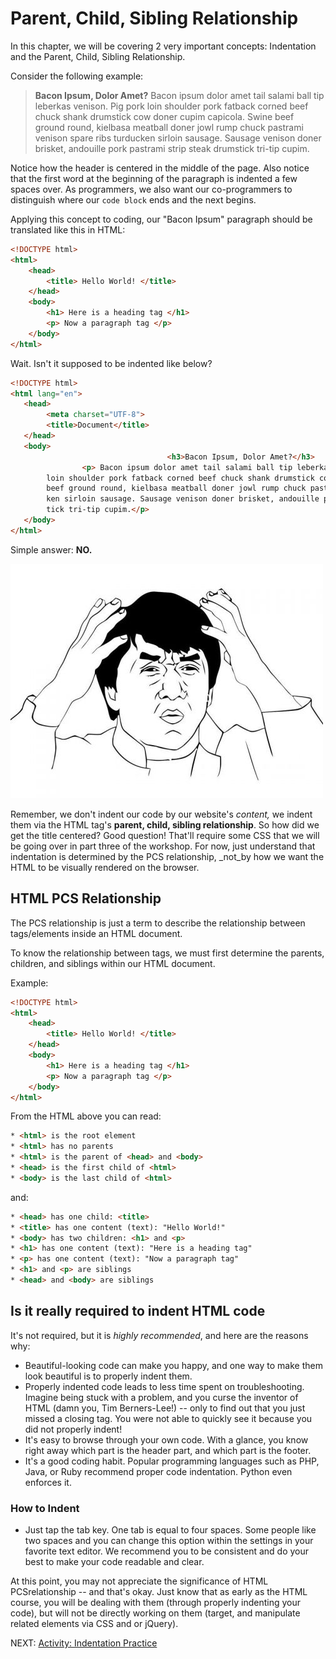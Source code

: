 # Parent, Child, Sibling Relationship

In this chapter, we will be covering 2 very important concepts: Indentation and the Parent, Child, Sibling Relationship.

Consider the following example:

> **Bacon Ipsum, Dolor Amet?**
Bacon ipsum dolor amet tail salami ball tip leberkas venison. Pig pork loin shoulder pork fatback corned beef chuck shank drumstick cow doner cupim capicola. Swine beef ground round, kielbasa meatball doner jowl rump chuck pastrami venison spare ribs turducken sirloin sausage. Sausage venison doner brisket, andouille pork pastrami strip steak drumstick tri-tip cupim.

Notice how the header is centered in the middle of the page. Also notice that the first word at the beginning of the paragraph is indented a few spaces over. As programmers, we also want our co-programmers to distinguish where our
 ```code block``` ends and the next begins.

 Applying this concept to coding, our "Bacon Ipsum" paragraph should be translated like this in HTML:

``` html
<!DOCTYPE html>
<html>
    <head>
        <title> Hello World! </title>
    </head>
    <body>
        <h1> Here is a heading tag </h1>
        <p> Now a paragraph tag </p>
    </body>
</html>
```

Wait. Isn't it supposed to be indented like below?

``` html
<!DOCTYPE html>
<html lang="en">
   <head>
        <meta charset="UTF-8">
        <title>Document</title>
   </head>
   <body>
                                   <h3>Bacon Ipsum, Dolor Amet?</h3>
                <p> Bacon ipsum dolor amet tail salami ball tip leberkas venison. Pig pork
        loin shoulder pork fatback corned beef chuck shank drumstick cow doner cupim capicola. Swine
        beef ground round, kielbasa meatball doner jowl rump chuck pastrami venison spare ribs turdu
        ken sirloin sausage. Sausage venison doner brisket, andouille pork pastrami strip steak drums
        tick tri-tip cupim.</p>
   </body>
</html>
```

Simple answer: **NO.**

![Pic of Frustrated Man](../images/what.jpeg)

Remember, we don't indent our code by our website's
  _content,_ we indent them via the HTML tag's **parent, child, sibling relationship**. So how did we get the title centered? Good question! That'll require some CSS that we will be going over in part three of the workshop. For now, just understand that indentation is determined by the PCS relationship, _not_by how we want the HTML to be visually rendered on the browser.

## HTML PCS Relationship

The PCS relationship is just a term to describe the relationship between tags/elements inside an HTML document.

To know the relationship between tags, we must first determine the parents, children, and siblings within our HTML document.

Example:

``` html
<!DOCTYPE html>
<html>
    <head>
        <title> Hello World! </title>
    </head>
    <body>
        <h1> Here is a heading tag </h1>
        <p> Now a paragraph tag </p>
    </body>
</html>
```

From the HTML above you can read:

``` html
* <html> is the root element
* <html> has no parents
* <html> is the parent of <head> and <body>
* <head> is the first child of <html>
* <body> is the last child of <html>
```

and:

``` html
* <head> has one child: <title>
* <title> has one content (text): "Hello World!"
* <body> has two children: <h1> and <p>
* <h1> has one content (text): "Here is a heading tag"
* <p> has one content (text): "Now a paragraph tag"
* <h1> and <p> are siblings
* <head> and <body> are siblings
```

## Is it really required to indent HTML code

It's not required, but it is _highly recommended_, and here are the reasons why:

* Beautiful-looking code can make you happy, and one way to make them look beautiful is to properly indent them.
* Properly indented code leads to less time spent on troubleshooting. Imagine being stuck with a problem, and you curse the inventor of HTML (damn you, Tim Berners-Lee!) -- only to find out that you just missed a closing tag. You were not able to quickly see it because you did not properly indent!
* It's easy to browse through your own code. With a glance, you know right away which part is the header part, and which part is the footer.
* It's a good coding habit. Popular programming languages such as PHP, Java, or Ruby recommend proper code indentation. Python even enforces it.

### **How to Indent**

* Just tap the tab key. One tab is equal to four spaces. Some people like two spaces and you can change this option within the settings in your favorite text editor. We recommend you to be consistent and do your best to make your code readable and clear.

At this point, you may not appreciate the significance of HTML PCSrelationship -- and that's okay. Just know that as early as the HTML course, you will be dealing with them (through properly indenting your code), but will not be directly working on them (target, and manipulate related elements via CSS and or jQuery).

NEXT: [Activity: Indentation Practice](./indentation_practice.md)
